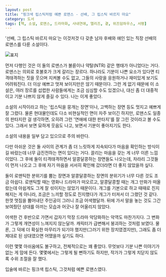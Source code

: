 ```yaml
---
layout: post
title: "핑크색 립스틱처럼 예쁜 로맨스 - 선배, 그 립스틱 바르지 마요"
category: 도서
tags: [책, 소설, 로맨스, 드라마화, 사내연애, 엘리즈, 곁, 위즈덤하우스, 서평]
---
```


'선배, 그 립스틱 바르지 마요'는
이것저것 다 갖춘 남자 후배와 애인 있는 직장 선배의 로맨스를 다룬 소설이다.

![표지](https://lh3.googleusercontent.com/pbCQcmz9mYe2_Vp_8zAr0eDIRFg5jqjYJgPyWPg6JRHDWMFZgX0sxjy2GjeLUX7zwn4DOHTIMxqgCQ=s480)

먼저 다행인 것은 이 둘의 로맨스가 불륜이나 약탈(NTR) 같은 행태가 아니었다는 거다.
로맨스는 의외로 호불호가 크게 갈리는 장르다.
하나라도 기분이 나쁜 요소가 있다면
티격태격하는 짓을 웃으며 지켜볼 수도 없고,
그들의 사랑을 응원하거나 재미있게 보기도 어려워진다.
더 이상 예쁘고 멋져 보이지만은 않기 때문이다.
그런 게 없기 때문에 이 소설은,
여러 장르를 섭렵한 사람들에게는 조금 심심할 수도 있겠으나,
대신 좀 더 대중적이고 기분 나쁘지 않게 즐길 수 있다.
나는 이게 좋았다.

소설의 시작이라고 하는 '립스틱을 뭉개는 장면'이나,
고백하는 장면 등도 멋지고 예쁘게 잘 그렸다.
물론 현대물인데도 다소 비현실적인 면이 자주 보이긴 하지만,
로맨스도 일종의 판타지란 걸 생각하면,
오히려 그런 '연애에 대한 판타지'를 잘 그린 것이라고 볼 수도 있다.
그래서 보면 묘하게 웃음도 나고,
보면서 기분이 좋아지기도 한다.

<div class="im im-warning">
소설의 내용을 일부 담고 있으므로 주의 바란다.
</div>

다만 아쉬운 것은
둘 사이의 관계가 좀 더 느릿하게 지속되다가 마음을 확인하는 방식이길 바랐는데
너무 급진전하는 면이 있다는 거다.
끌리는 마음을 갖는 게 너무 이른 느낌이었다.
그 후에 둘이 티격태격하면서 알콩달콩하는 장면들도 나오는데,
차라리 그것들이 먼저 나오고 그 후에 자기 마음을 서서히 확인해 갔더라면 더 좋지 않았을까 싶다.

둘이 로맨틱한 분위기를 뿜는 장면과 알콩달콩하는 장면의 분위기가 너무 다른 것도 조금 아쉽다.
로맨틱할 때는 영화나 드라마가 떠오르고,
알콩달콩할 때는 개그 만화가 떠올랐는데
아쉽게도 그게 잘 섞이지는 않았기 때문이다.
개그를 기본으로 하고 때때로 진지해지는 게 아니라,
조금은 느끼할 정도로 진지했다가 개그가 터져서 더 그랬던 것 같다.
한껏 멋짐을 뿜어내던 주인공이 그러니 조금 어색했달까.
뒤에 가서 말을 놓는 것도 그간 보여줬던 상대를 아끼는 모습과 어긋나 잘 어울리지 않았다.

어색한 건 후반으로 가면서 갑자기 막장 드라마 악당화하는 악역도 마찬가지다.
그 변화가 그렇게 개연성이 느껴지지 않는달까.
캐릭터가 급변해서 붕괴하는 것처럼 보였다.
물론, 그 덕에 더 확실한 마무리가 되기야 했지만(그러기 위한 장치였겠지만),
그래도 좀 더 제대로 된 상대였으면 어땠을까 싶기도 하다.

이런 몇몇 아쉬움에도 불구하고, 전체적으로는 꽤 좋았다.
무엇보다 기분 나쁜 이야기가 없는 게 맘에 든다.
몇몇에서는 그렇게 될 뻔하기도 하지만,
작가가 그렇게 치닫지 않도록 수위 조절을 잘 했다.

입술에 바르는 핑크색 립스틱, 그것처럼 예쁜 로맨스였다.
